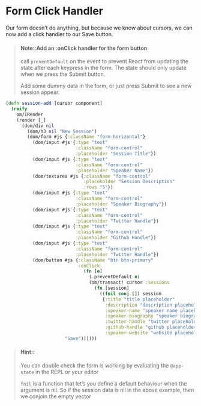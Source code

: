 # Form Click Handler

Our form doesn’t do anything, but because we know about cursors, we can now add a click handler to our Save button.

> #### Note::Add an :onClick handler for the form button
>
> call `preventDefault` on the event to prevent React from updating the state after each keypress in the form.  The state should only update when we press the Submit button.
> 
> Add some dummy data in the form, or just press Submit to see a new session appear.


<!--sec data-title="Reveal answer..." data-id="answer001" data-collapse=true ces-->

```clojure
(defn session-add [cursor component]
  (reify
    om/IRender
    (render [_]
      (dom/div nil
        (dom/h3 nil "New Session")
        (dom/form #js {:className "form-horizontal"}
          (dom/input #js {:type "text"
                          :className "form-control"
                          :placeholder "Session Title"})
          (dom/input #js {:type "text"
                          :className "form-control"
                          :placeholder "Speaker Name"})
          (dom/textarea #js {:className "form-control"
                             :placeholder "Session Description"
                             :rows "5"})
          (dom/input #js {:type "text"
                          :className "form-control"
                          :placeholder "Speaker Biography"})
          (dom/input #js {:type "text"
                          :className "form-control"
                          :placeholder "Twitter Handle"})
          (dom/input #js {:type "text"
                          :className "form-control"
                          :placeholder "Github Handle"})
          (dom/input #js {:type "text"
                          :className "form-control"
                          :placeholder "Twitter Handle"})
          (dom/button #js {:className "btn btn-primary"
                           :onClick
                             (fn [e]
                               (.preventDefault e)
                               (om/transact! cursor :sessions
                                 (fn [session]
                                   ((fnil conj []) session
                                    {:title "title placeholder"
                                     :description "description placeholder"
                                     :speaker-name "speaker name placeholder"
                                     :speaker-biography "speaker biography placeholder"
                                     :twitter-handle "twitter placeholder"
                                     :github-handle "github placeholder"
                                     :speaker-website "website placeholder"}))))}
                      "Save"))))))
```

<!--endsec-->

> #### Hint::
> You can double check the form is working by evaluating the `@app-state` in the REPL or your editor
>
> `fnil` is a function that let’s you define a default behaviour when the argument is nil.  So if the session data is nil in the above example, then we conjoin the empty vector
